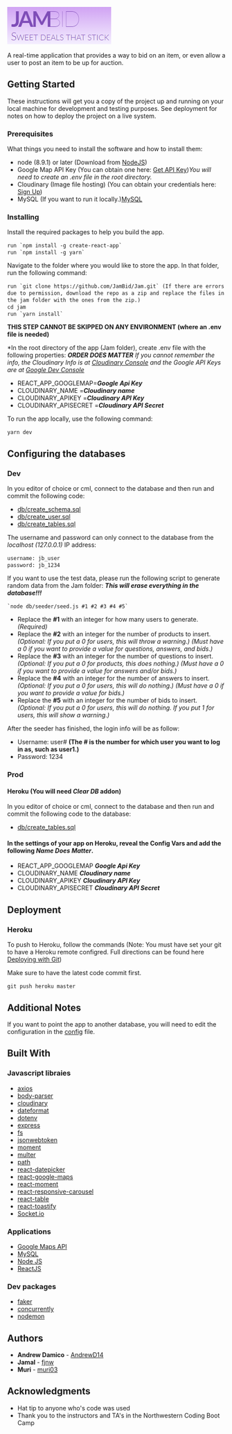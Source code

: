 ![alt text](JAM-logo.png "Jam Logo")

A real-time application that provides a way to bid on an item, or even allow a user to post an item to be up for auction.

## Getting Started

These instructions will get you a copy of the project up and running on your local machine for development and testing purposes. See deployment for notes on how to deploy the project on a live system.

### Prerequisites

What things you need to install the software and how to install them:

* node (8.9.1) or later (Download from [NodeJS](https://nodejs.org/en/download/))
* Google Map API Key (You can obtain one here: [Get API Key](https://developers.google.com/maps/documentation/javascript/get-api-key))_You will need to create an .env file in the root directory._
* Cloudinary (Image file hosting) (You can obtain your credentials here: [Sign Up](https://cloudinary.com/))
* MySQL (If you want to run it locally.)[MySQL](https://www.mysql.com/)

### Installing

Install the required packages to help you build the app.

```
run `npm install -g create-react-app`
run `npm install -g yarn`
```

Navigate to the folder where you would like to store the app. In that folder, run the following command:

```
run `git clone https://github.com/JamBid/Jam.git` (If there are errors due to permission, download the repo as a zip and replace the files in the jam folder with the ones from the zip.)
cd jam
run `yarn install`
```

**THIS STEP CANNOT BE SKIPPED ON ANY ENVIRONMENT (where an .env file is needed)**

*In the root directory of the app (Jam folder), create .env file with the following properties: **_ORDER DOES MATTER_**
_If you cannot remember the info, the Cloudinary Info is at [Cloudinary Console](https://cloudinary.com/console) and the Google API Keys are at [Google Dev Console](https://console.cloud.google.com/)_
* REACT_APP_GOOGLEMAP=**_Google Api Key_**
* CLOUDINARY_NAME =**_Cloudinary name_**
* CLOUDINARY_APIKEY =**_Cloudinary API Key_**
* CLOUDINARY_APISECRET =**_Cloudinary API Secret_**


To run the app locally, use the following command:
```
yarn dev
```

## Configuring the databases
### Dev

In you editor of choice or cml, connect to the database and then run and commit the following code:

* [db/create_schema.sql](db/create_schema.sql)
* [db/create_user.sql](db/create_user.sql)
* [db/create_tables.sql](db/create_tables.sql)


The username and password can only connect to the database from the *localhost (127.0.0.1)* IP address:
```
username: jb_user
password: jb_1234
```

If you want to use the test data, please run the following script to generate random data from the Jam folder:
**_This will erase everything in the database!!!_**
```
`node db/seeder/seed.js #1 #2 #3 #4 #5`
```
* Replace the **#1** with an integer for how many users to generate. *(Required)*
* Replace the **#2** with an integer for the number of products to insert. *(Optional: If you put a 0 for users, this will throw a warning.) _(Must have a 0 if you want to provide a value for questions, answers, and bids.)_*
* Replace the **#3** with an integer for the number of questions to insert. *(Optional: If you put a 0 for products, this does nothing.) _(Must have a 0 if you want to provide a value for answers and/or bids.)_*
* Replace the **#4** with an integer for the number of answers to insert. *(Optional: If you put a 0 for users, this will do nothing.) _(Must have a 0 if you want to provide a value for bids.)_*
* Replace the **#5** with an integer for the number of bids to insert. *(Optional: If you put a 0 for users, this will do nothing. If you put 1 for users, this will show a warning.)*

After the seeder has finished, the login info will be as follow:
* Username: user# **(The # is the number for which user you want to log in as, such as user1.)**
* Password: 1234


### Prod

#### Heroku (You will need *Clear DB* addon)
In you editor of choice or cml, connect to the database and then run and commit the following code to the database:

* [db/create_tables.sql](db/create_tables.sql)

#### In the settings of your app on Heroku, reveal the Config Vars and add the following _Name Does Matter_.
* REACT_APP_GOOGLEMAP **_Google Api Key_**
* CLOUDINARY_NAME **_Cloudinary name_**
* CLOUDINARY_APIKEY **_Cloudinary API Key_**
* CLOUDINARY_APISECRET **_Cloudinary API Secret_**



## Deployment

### Heroku
To push to Heroku, follow the commands (Note: You must have set your git to have a Heroku remote configred. Full directions can be found here [Deploying with Git](https://devcenter.heroku.com/articles/git))

Make sure to have the latest code commit first.
```
git push heroku master
```

## Additional Notes
If you want to point the app to another database, you will need to edit the configuration in the [config](server/config/connections.js) file.

## Built With

### Javascript libraies
* [axios](https://github.com/axios/axios)
* [body-parser](https://github.com/expressjs/body-parser)
* [cloudinary](https://cloudinary.com/documentation/node_image_upload#server_side_upload)
* [dateformat](https://github.com/felixge/node-dateformat)
* [dotenv](https://github.com/motdotla/dotenv)
* [express](https://expressjs.com/)
* [fs](https://nodejs.org/api/fs.html)
* [jsonwebtoken](https://www.npmjs.com/package/jsonwebtoken)
* [moment](https://momentjs.com/)
* [multer](https://github.com/expressjs/multer)
* [path](https://nodejs.org/api/path.html)
* [react-datepicker](https://www.npmjs.com/package/react-datepicker)
* [react-google-maps](https://github.com/tomchentw/react-google-maps)
* [react-moment](https://github.com/headzoo/react-moment)
* [react-responsive-carousel](https://github.com/leandrowd/react-responsive-carousel)
* [react-table](https://react-table.js.org/#/story/readme)
* [react-toastify](https://github.com/fkhadra/react-toastify)
* [Socket.io](https://socket.io/)


### Applications
* [Google Maps API](https://developers.google.com/maps/documentation/javascript/)
* [MySQL](https://www.mysql.com/)
* [Node JS](https://nodejs.org/en/)
* [ReactJS](https://reactjs.org/)


### Dev packages
* [faker](https://github.com/marak/Faker.js/)
* [concurrently](https://github.com/kimmobrunfeldt/concurrently)
* [nodemon](https://nodemon.io/)

## Authors

* **Andrew Damico** - [AndrewD14](https://github.com/AndrewD14)
* **Jamal** - [fjnw](https://github.com/fjnw)
* **Muri** - [muri03](https://github.com/muri03)

## Acknowledgments

* Hat tip to anyone who's code was used
* Thank you to the instructors and TA's in the Northwestern Coding Boot Camp
